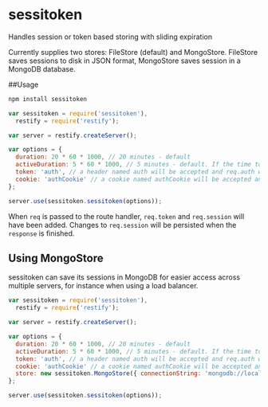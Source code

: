 sessitoken
==========

Handles session or token based storing with sliding expiration

Currently supplies two stores: FileStore (default) and MongoStore. FileStore saves sessions to disk in JSON format, MongoStore saves session in a MongoDB database.

##Usage

```javascript
npm install sessitoken
```

```javascript
var sessitoken = require('sessitoken'),
  restify = require('restify');

var server = restify.createServer();

var options = {
  duration: 20 * 60 * 1000, // 20 minutes - default
  activeDuration: 5 * 60 * 1000, // 5 minutes - default. If the time to expiration < active duration, it will be increased by active duration
  token: 'auth', // a header named auth will be accepted and req.auth will be set
  cookie: 'authCookie' // a cookie named authCookie will be accepted and set
};

server.use(sessitoken.sessitoken(options));
```

When <code>req</code> is passed to the route handler, <code>req.token</code> and <code>req.session</code> will have been added. Changes to <code>req.session</code> will be persisted when the <code>response</code> is finished.

## Using MongoStore

sessitoken can save its sessions in MongoDB for easier access across multiple servers, for instance when using a load balancer.


```javascript
var sessitoken = require('sessitoken'),
  restify = require('restify');

var server = restify.createServer();

var options = {
  duration: 20 * 60 * 1000, // 20 minutes - default
  activeDuration: 5 * 60 * 1000, // 5 minutes - default. If the time to expiration < active duration, it will be increased by active duration
  token: 'auth', // a header named auth will be accepted and req.auth will be set
  cookie: 'authCookie' // a cookie named authCookie will be accepted and set,
  store: new sessitoken.MongoStore({ connectionString: 'mongodb://localhost/mydatabase', collection: 'sessions' }) // database and collection in which to store sessions 
};

server.use(sessitoken.sessitoken(options));
```